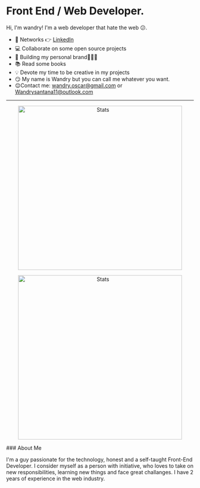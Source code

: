 # Front End / Web Developer. 

Hi, I'm wandry! I'm a web developer that hate the web 😕.

- 🤹 Networks 👉 <a href="https://www.linkedin.com/in/wandryoscarsantanamartinez" target="popup" onclick="window.open('{{url}}','popup','width=600,height=600'); return false;"> LinkedIn </a>
- 💻 Collaborate on some open source projects
- 📱 Building my personal brand🧑🏼‍💻
- 📚 Read some books
- 💡 Devote my time to be creative in my projects
- 😏 My name is Wandry but you can call me whatever you want.
- 😌Contact me: wandry.oscar@gmail.com or Wandrysantana11@outlook.com

***
<p align="center">
  <img src="https://github-readme-stats.vercel.app/api?username=wandry11&show_icons=true&hide_border=true&count_private=true" alt="Stats" width="440">
<p>

<p align="center">
  <img src="https://github-readme-stats.vercel.app/api/wakatime?username=WandryMartinez&show_icons=true&hide_border=true&count_private=true&layout=compact" alt="Stats" width="440">
<p>
<p>
### About Me

I'm a guy passionate for the technology, honest and a self-taught Front-End Developer. I consider myself as a person with initiative, who loves to take on new responsibilities, learning new things and face great challanges. I have 2 years of experience in the web industry.
